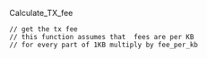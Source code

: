 Calculate\_TX\_fee

```
// get the tx fee
// this function assumes that  fees are per KB
// for every part of 1KB multiply by fee_per_kb
```



